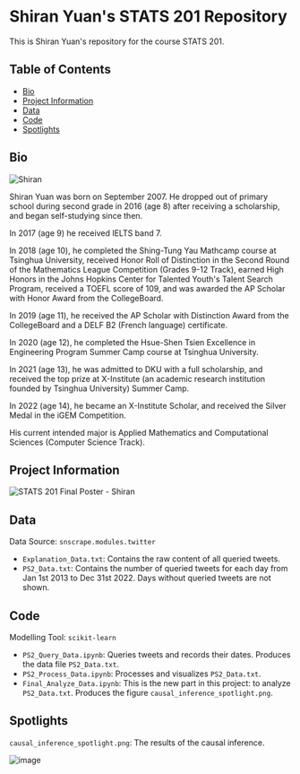 # Shiran Yuan's STATS 201 Repository
This is Shiran Yuan's repository for the course STATS 201.

## Table of Contents
* [Bio](#bio)
* [Project Information](#project-information)
* [Data](#data)
* [Code](#code)
* [Spotlights](#spotlights)

## Bio
![Shiran](https://user-images.githubusercontent.com/105504535/213655331-9881b742-241d-48af-b3c3-27fdb4d8092d.jpeg)

Shiran Yuan was born on September 2007. He dropped out of primary school during second grade in 2016 (age 8) after receiving a scholarship, and began self-studying since then. 

In 2017 (age 9) he received IELTS band 7. 

In 2018 (age 10), he completed the Shing-Tung Yau Mathcamp course at Tsinghua University, received Honor Roll of Distinction in the Second Round of the Mathematics League Competition (Grades 9-12 Track), earned High Honors in the Johns Hopkins Center for Talented Youth's Talent Search Program, received a TOEFL score of 109, and was awarded the AP Scholar with Honor Award from the CollegeBoard. 

In 2019 (age 11), he received the AP Scholar with Distinction Award from the CollegeBoard and a DELF B2 (French language) certificate.

In 2020 (age 12), he completed the Hsue-Shen Tsien Excellence in Engineering Program Summer Camp course at Tsinghua University.

In 2021 (age 13), he was admitted to DKU with a full scholarship, and received the top prize at X-Institute (an academic research institution founded by Tsinghua University) Summer Camp.

In 2022 (age 14), he became an X-Institute Scholar, and received the Silver Medal in the iGEM Competition.

His current intended major is Applied Mathematics and Computational Sciences (Computer Science Track).

## Project Information

![STATS 201 Final Poster - Shiran](https://user-images.githubusercontent.com/105504535/221129801-41736a63-c0a0-446c-99de-b42e89d63a0f.png)

## Data

Data Source: `snscrape.modules.twitter`
* `Explanation_Data.txt`: Contains the raw content of all queried tweets.
* `PS2_Data.txt`: Contains the number of queried tweets for each day from Jan 1st 2013 to Dec 31st 2022. Days without queried tweets are not shown.

## Code

Modelling Tool: `scikit-learn`
* `PS2_Query_Data.ipynb`: Queries tweets and records their dates. Produces the data file `PS2_Data.txt`.
* `PS2_Process_Data.ipynb`: Processes and visualizes `PS2_Data.txt`. 
* `Final_Analyze_Data.ipynb`: This is the new part in this project: to analyze `PS2_Data.txt`. Produces the figure `causal_inference_spotlight.png`.

## Spotlights

`causal_inference_spotlight.png`: The results of the causal inference.

![image](https://user-images.githubusercontent.com/105504535/222707098-55688675-cd7b-478e-9e90-76a77d11d509.png)
